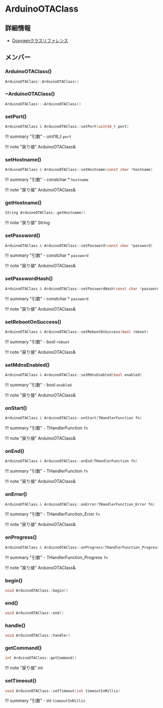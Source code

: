 # ArduinoOTAClass



## 詳細情報

- [Doxygenクラスリファレンス](https://lang-ship.com/reference/ESP32/1.0.2/class_arduino_o_t_a_class.html)

## メンバー







### ArduinoOTAClass()



```c
ArduinoOTAClass::ArduinoOTAClass()
```



### ~ArduinoOTAClass()



```c
ArduinoOTAClass::~ArduinoOTAClass()
```



### setPort()



```c
ArduinoOTAClass & ArduinoOTAClass::setPort(uint16_t port)
```

!!! summary "引数"
	- uint16_t `port` 

!!! note "戻り値"
	ArduinoOTAClass&



### setHostname()



```c
ArduinoOTAClass & ArduinoOTAClass::setHostname(const char *hostname)
```

!!! summary "引数"
	- constchar * `hostname` 

!!! note "戻り値"
	ArduinoOTAClass&



### getHostname()



```c
String ArduinoOTAClass::getHostname()
```

!!! note "戻り値"
	String



### setPassword()



```c
ArduinoOTAClass & ArduinoOTAClass::setPassword(const char *password)
```

!!! summary "引数"
	- constchar * `password` 

!!! note "戻り値"
	ArduinoOTAClass&



### setPasswordHash()



```c
ArduinoOTAClass & ArduinoOTAClass::setPasswordHash(const char *password)
```

!!! summary "引数"
	- constchar * `password` 

!!! note "戻り値"
	ArduinoOTAClass&



### setRebootOnSuccess()



```c
ArduinoOTAClass & ArduinoOTAClass::setRebootOnSuccess(bool reboot)
```

!!! summary "引数"
	- bool `reboot` 

!!! note "戻り値"
	ArduinoOTAClass&



### setMdnsEnabled()



```c
ArduinoOTAClass & ArduinoOTAClass::setMdnsEnabled(bool enabled)
```

!!! summary "引数"
	- bool `enabled` 

!!! note "戻り値"
	ArduinoOTAClass&



### onStart()



```c
ArduinoOTAClass & ArduinoOTAClass::onStart(THandlerFunction fn)
```

!!! summary "引数"
	- THandlerFunction `fn` 

!!! note "戻り値"
	ArduinoOTAClass&



### onEnd()



```c
ArduinoOTAClass & ArduinoOTAClass::onEnd(THandlerFunction fn)
```

!!! summary "引数"
	- THandlerFunction `fn` 

!!! note "戻り値"
	ArduinoOTAClass&



### onError()



```c
ArduinoOTAClass & ArduinoOTAClass::onError(THandlerFunction_Error fn)
```

!!! summary "引数"
	- THandlerFunction_Error `fn` 

!!! note "戻り値"
	ArduinoOTAClass&



### onProgress()



```c
ArduinoOTAClass & ArduinoOTAClass::onProgress(THandlerFunction_Progress fn)
```

!!! summary "引数"
	- THandlerFunction_Progress `fn` 

!!! note "戻り値"
	ArduinoOTAClass&



### begin()



```c
void ArduinoOTAClass::begin()
```



### end()



```c
void ArduinoOTAClass::end()
```



### handle()



```c
void ArduinoOTAClass::handle()
```



### getCommand()



```c
int ArduinoOTAClass::getCommand()
```

!!! note "戻り値"
	int



### setTimeout()



```c
void ArduinoOTAClass::setTimeout(int timeoutInMillis)
```

!!! summary "引数"
	- int `timeoutInMillis` 



